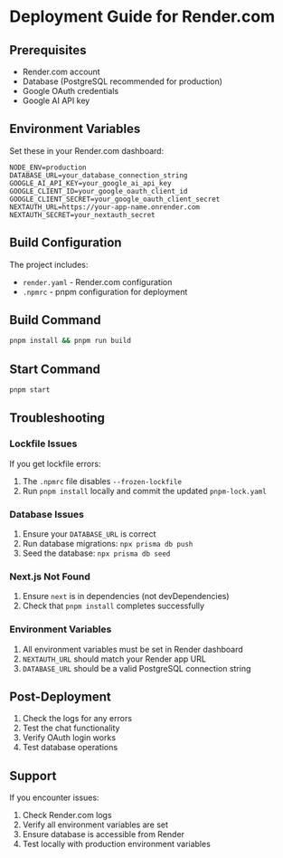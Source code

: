 # Deployment Guide for Render.com

## Prerequisites
- Render.com account
- Database (PostgreSQL recommended for production)
- Google OAuth credentials
- Google AI API key

## Environment Variables
Set these in your Render.com dashboard:

```
NODE_ENV=production
DATABASE_URL=your_database_connection_string
GOOGLE_AI_API_KEY=your_google_ai_api_key
GOOGLE_CLIENT_ID=your_google_oauth_client_id
GOOGLE_CLIENT_SECRET=your_google_oauth_client_secret
NEXTAUTH_URL=https://your-app-name.onrender.com
NEXTAUTH_SECRET=your_nextauth_secret
```

## Build Configuration
The project includes:
- `render.yaml` - Render.com configuration
- `.npmrc` - pnpm configuration for deployment

## Build Command
```bash
pnpm install && pnpm run build
```

## Start Command
```bash
pnpm start
```

## Troubleshooting

### Lockfile Issues
If you get lockfile errors:
1. The `.npmrc` file disables `--frozen-lockfile`
2. Run `pnpm install` locally and commit the updated `pnpm-lock.yaml`

### Database Issues
1. Ensure your `DATABASE_URL` is correct
2. Run database migrations: `npx prisma db push`
3. Seed the database: `npx prisma db seed`

### Next.js Not Found
1. Ensure `next` is in dependencies (not devDependencies)
2. Check that `pnpm install` completes successfully

### Environment Variables
1. All environment variables must be set in Render dashboard
2. `NEXTAUTH_URL` should match your Render app URL
3. `DATABASE_URL` should be a valid PostgreSQL connection string

## Post-Deployment
1. Check the logs for any errors
2. Test the chat functionality
3. Verify OAuth login works
4. Test database operations

## Support
If you encounter issues:
1. Check Render.com logs
2. Verify all environment variables are set
3. Ensure database is accessible from Render
4. Test locally with production environment variables 